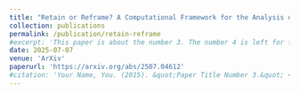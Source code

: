 ```yaml
---
title: "Retain or Reframe? A Computational Framework for the Analysis of Framing in News Articles and Reader Comments"
collection: publications
permalink: /publication/retain-reframe
#excerpt: 'This paper is about the number 3. The number 4 is left for future work.'
date: 2025-07-07
venue: 'ArXiv'
paperurl: 'https://arxiv.org/abs/2507.04612'
#citation: 'Your Name, You. (2015). &quot;Paper Title Number 3.&quot; <i>Journal 1</i>. 1(3).'
---
```

